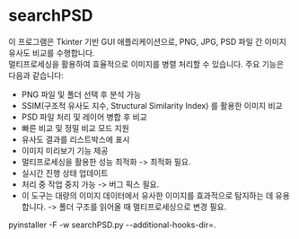 # searchPSD
이 프로그램은 Tkinter 기반 GUI 애플리케이션으로, PNG, JPG, PSD 파일 간 이미지 유사도 비교를 수행합니다.  
멀티프로세싱을 활용하여 효율적으로 이미지를 병렬 처리할 수 있습니다. 주요 기능은 다음과 같습니다:

- PNG 파일 및 폴더 선택 후 분석 가능
- SSIM(구조적 유사도 지수, Structural Similarity Index) 를 활용한 이미지 비교
- PSD 파일 처리 및 레이어 병합 후 비교
- 빠른 비교 및 정밀 비교 모드 지원
- 유사도 결과를 리스트박스에 표시
- 이미지 미리보기 기능 제공
- 멀티프로세싱을 활용한 성능 최적화 -> 최적화 필요.
- 실시간 진행 상태 업데이트
- 처리 중 작업 중지 가능 -> 버그 픽스 필요.
- 이 도구는 대량의 이미지 데이터에서 유사한 이미지를 효과적으로 탐지하는 데 유용합니다. -> 폴더 구조를 읽어올 때 멀티프로세싱으로 변경 필요.


pyinstaller -F -w searchPSD.py --additional-hooks-dir=.
